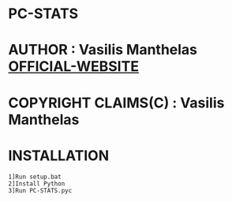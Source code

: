 # PC-STATS
# AUTHOR : Vasilis Manthelas [OFFICIAL-WEBSITE](http://j0ck3r2004.000webhostapp.com/)
# COPYRIGHT CLAIMS(C) : Vasilis Manthelas

# INSTALLATION
    1]Run setup.bat
    2]Install Python
    3]Run PC-STATS.pyc
